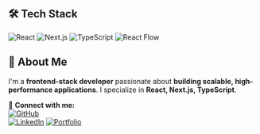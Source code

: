 ## 🛠️ Tech Stack  

![React](https://img.shields.io/badge/React-20232a?style=for-the-badge&logo=react&logoColor=61DAFB)
![Next.js](https://img.shields.io/badge/Next.js-000000?style=for-the-badge&logo=nextdotjs&logoColor=white)
![TypeScript](https://img.shields.io/badge/TypeScript-3178C6?style=for-the-badge&logo=typescript&logoColor=white)
![React Flow](https://img.shields.io/badge/React_Flow-007ACC?style=for-the-badge&logo=reactflow&logoColor=white)

## 📜 About Me  
I'm a **frontend-stack developer** passionate about **building scalable, high-performance applications**. I specialize in **React, Next.js, TypeScript**.  

🔗 **Connect with me:**  
[![GitHub](https://img.shields.io/badge/GitHub-000000?style=for-the-badge&logo=github&logoColor=white)](https://github.com/qminh011002)  
[![LinkedIn](https://img.shields.io/badge/LinkedIn-0077B5?style=for-the-badge&logo=linkedin&logoColor=white)](https://www.linkedin.com/in/tran-quang-minh-520444214/)
[![Portfolio](https://img.shields.io/badge/Portfolio-000000?style=for-the-badge&logo=vercel&logoColor=white)](https://q-m.io.vn)  
